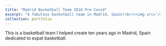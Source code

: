 ```yaml
---
title: "Madrid Basketball Team 2018 Pre-Covid"
excerpt: "A fabulous basketball team in Madrid, Spain!<br/><img src='/images/john_image_1.jpg'>"
collection: portfolio
---
```


This is a basketball team I helped create ten years ago in Madrid, Spain dedicated to expat basketball. 
